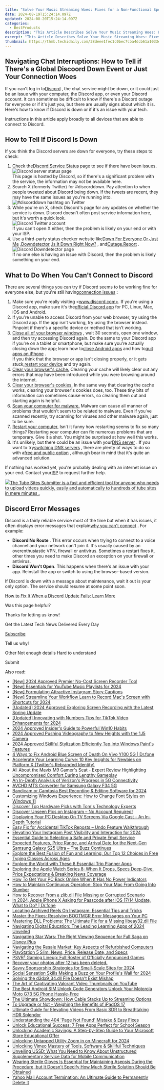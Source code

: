 ```yaml
---
title: "Solve Your Music Streaming Woes: Fixes for a Non-Functional Spotify on Android Auto (13 Tips)"
date: 2024-08-19T15:24:14.097Z
updated: 2024-08-20T15:24:14.097Z
categories:
  - BestProducts
description: "This Article Describes Solve Your Music Streaming Woes: Fixes for a Non-Functional Spotify on Android Auto (13 Tips)"
excerpt: "This Article Describes Solve Your Music Streaming Woes: Fixes for a Non-Functional Spotify on Android Auto (13 Tips)"
thumbnail: https://thmb.techidaily.com/38deee1fec1c0bec7cba4dcb61a1033e4c5fd684f75205d6b2dd2ff58f0ec205.jpg
---
```


## Navigating Chat Interruptions: How to Tell if There's a Global Discoord Down Event or Just Your Connection Woes
 If you can't log in to[Discord](https://www.lifewire.com/discord-4174046) , the chat service might be down, or it could just be an issue with your computer, the Discord app, or even your Discord account. It can sometimes be difficult to know if there's a Discord outage for everyone or if it's just you, but there are usually signs about which it is. Here's how to know if Discord is down or if it's an issue with your tech.

 Instructions in this article apply broadly to all devices that are able to connect to Discord.

## How to Tell If Discord Is Down

 If you think the Discord servers are down for everyone, try these steps to check:

1. Check the[Discord Service Status](https://status.discord.com) page to see if there have been issues.  
![Discord server status page](https://www.lifewire.com/thmb/yFSV49MklrykNCgZ93liSe1qZt0=/1500x0/filters:no_upscale():max_bytes(150000):strip_icc():format(webp)/is-discord-down-or-is-it-just-you-50256951-64f18a956bac488899f2b478d1c286a9.jpg)  
 This page is hosted by Discord, so if there's a significant problem with the service, the information may not be available here.
2. Search X (formerly Twitter) for #discorddown. Pay attention to when people tweeted about Discord being down. If the tweets are recent, they may have the same issues as you're running into.  
![#discorddown hashtag on Twitter](https://www.lifewire.com/thmb/VTkvVzzWtl2q1P78ZIep47rwOBo=/1500x0/filters:no_upscale():max_bytes(150000):strip_icc():format(webp)/is-discord-down-or-is-it-just-you-50256952-c360b9c4c6d64c2e8214179b37a1931a.jpg)
3. While you're on X, check Discord's page for any updates on whether the service is down. Discord doesn't often post service information here, but it's worth a quick look.  
![Discord Twitter account](https://www.lifewire.com/thmb/duH1jCzJjaIdBXNdYvzfWT2dzjk=/1500x0/filters:no_upscale():max_bytes(150000):strip_icc():format(webp)/is-discord-down-or-is-it-just-you-50256953-0ac75f448e784f739501c218e70589b5.jpg)  
 If you can't open X either, then the problem is likely on your end or with your ISP.
4. Use a third-party status checker website like[Down For Everyone Or Just Me](https://downforeveryoneorjustme.com/discord) ,[Downdetector](https://downdetector.com/status/discord/) ,[Is It Down Right Now?](https://www.isitdownrightnow.com/discord.com.html) , and[Outage.Report](https://outage.report/discord) .  
![Discord Downdetector page](https://www.lifewire.com/thmb/Dkbd1Gn7UxOCVbebPQPG9QuzVpQ=/1500x0/filters:no_upscale():max_bytes(150000):strip_icc():format(webp)/is-discord-down-or-is-it-just-you-50256954-e47fef8c259d4a9d805e652ae722fcbd.jpg)  
 If no one else is having an issue with Discord, then the problem is likely something on your end.

## What to Do When You Can't Connect to Discord

 There are several things you can try if Discord seems to be working fine for everyone else, but you're still having[connection issues](https://www.lifewire.com/fix-connection-issues-discord-5086484) :

1. Make sure you're really visiting <www.discord.com>. If you're using a Discord app, make sure it's the[official Discord app](https://discord.com/download) for PC, Linux, Mac, iOS and Android.
2. If you're unable to access Discord from your web browser, try using the Discord app. If the app isn't working, try using the browser instead. Pinpoint if there's a specific device or method that isn't working.
3. [Close all of your browser windows](https://www.lifewire.com/close-all-tabs-computer-android-browsers-4173831) , wait 30 seconds, open one window, and then try accessing Discord again. Do the same to your Discord app if you're on a tablet or smartphone, but make sure you're actually closing down the app; learn how to[close Android apps](https://www.lifewire.com/close-apps-on-android-4164116) and how to[quit apps on iPhone](https://www.lifewire.com/quit-apps-on-iphone-2000287) .  
 If you think that the browser or app isn't closing properly, or it gets stuck,[restart your device](https://www.lifewire.com/why-does-restarting-seem-to-fix-most-computer-problems-2624569) and try again.
4. [Clear your browser's cache.](https://www.lifewire.com/how-to-clear-cache-2617980) Clearing your cache will likely clear out any errors that may have been introduced while you were browsing around the internet.
5. [Clear your browser's cookies.](https://www.lifewire.com/how-to-delete-cookies-2617981) In the same way that clearing the cache works, clearing your browser's cookies does, too. These tiny bits of information can sometimes cause errors, so clearing them out and starting again is helpful.
6. [Scan your computer for malware.](https://www.lifewire.com/properly-scan-your-computer-for-viruses-and-other-malware-2624526) Malware can cause all manner of problems that wouldn't seem to be related to malware. Even if you've scanned recently, try scanning for viruses and other malware again, just to be sure.
7. [Restart your computer.](https://www.lifewire.com/how-to-reboot-a-computer-2624568) Isn't it funny how restarting seems to fix so many things? Restarting your computer can fix numerous problems that are temporary. Give it a shot. You might be surprised at how well this works.
8. It's unlikely, but there could be an issue with your[DNS server](https://www.lifewire.com/what-is-a-dns-server-2625854) . If you want to try[switching DNS servers](https://www.lifewire.com/how-to-change-dns-server-settings-2617979) , there are plenty of ways to do so with a[free and public option](https://www.lifewire.com/free-and-public-dns-servers-2626062) , although bear in mind that it's quite an advanced solution.

 If nothing has worked yet, you're probably dealing with an internet issue on your end. Contact your[ISP](https://www.lifewire.com/internet-service-provider-isp-2625924) to request further help.

<!-- affiliate ads begin -->
<a href="https://secure.2checkout.com/order/checkout.php?PRODS=4531356&QTY=1&AFFILIATE=108875&CART=1"><img src="https://secure.avangate.com/images/merchant/8fdd149fcaa7058caccc9c4ad5b0d89a/products/tss-box.JPG" border="0">The Tube Sites Submitter is a fast and efficient tool for anyone who needs to upload videos quickly, easily and automatically to hundreds of tube sites in mere minutes . </a>
<!-- affiliate ads end -->
## Discord Error Messages

 Discord is a fairly reliable service most of the time but when it has issues, it often displays error messages that explain[why you can't connect](https://www.lifewire.com/fix-it-when-discord-wont-open-5076489) . For example:

* **Discord No Route** . This error occurs when trying to connect to a voice channel and your network can't join it. It's usually caused by an overenthusiastic VPN, firewall or antivirus. Sometimes a restart fixes it, other times you need to make Discord an exception on your firewall or antivirus.
* **Discord Won't Open.** This happens when there's an issue with your app. Reinstall the app or switch to using the browser-based version.

 If Discord is down with a message about maintenance, wait it out is your only option. The service should resume at some point soon.

[How to Fix It When a Discord Update Fails: Learn More](https://www.lifewire.com/fix-failed-discord-update-5080924)

Was this page helpful?

Thanks for letting us know!

 Get the Latest Tech News Delivered Every Day

[Subscribe](https://www.lifewire.com/#)

Tell us why!

 Other  Not enough details  Hard to understand

 Submit

<ins class="adsbygoogle"
     style="display:block"
     data-ad-format="autorelaxed"
     data-ad-client="ca-pub-7571918770474297"
     data-ad-slot="1223367746"></ins>



<ins class="adsbygoogle"
     style="display:block"
     data-ad-client="ca-pub-7571918770474297"
     data-ad-slot="8358498916"
     data-ad-format="auto"
     data-full-width-responsive="true"></ins>

<span class="atpl-alsoreadstyle">Also read:</span>
<div><ul>
<li><a href="https://screen-video-capture.techidaily.com/new-2024-approved-premier-no-cost-screen-recorder-tool/"><u>[New] 2024 Approved  Premier No-Cost Screen Recorder Tool</u></a></li>
<li><a href="https://facebook-video-footage.techidaily.com/new-essentials-for-youtube-music-playlists-for-2024/"><u>[New] Essentials for YouTube Music Playlists for 2024</u></a></li>
<li><a href="https://instagram-clips.techidaily.com/new-formulating-attractive-instagram-story-captions/"><u>[New] Formulating Attractive Instagram Story Captions</u></a></li>
<li><a href="https://screen-video-capture.techidaily.com/new-streamline-your-workflow-learn-to-record-macs-screen-with-shortcuts-for-2024/"><u>[New] Streamline Your Workflow  Learn to Record Mac's Screen with Shortcuts for 2024</u></a></li>
<li><a href="https://digital-screen-recording.techidaily.com/updated-2024-approved-exploring-screen-recording-with-the-latest-spring-update/"><u>[Updated] 2024 Approved  Exploring Screen Recording with the Latest Spring Update</u></a></li>
<li><a href="https://article-tips.techidaily.com/updated-innovating-with-numbers-tips-for-tiktok-video-enhancements-for-2024/"><u>[Updated] Innovating with Numbers  Tips for TikTok Video Enhancements for 2024</u></a></li>
<li><a href="https://fox-friendly.techidaily.com/2024-approved-insiders-guide-to-powerful-win10-habits/"><u>2024 Approved  Insider's Guide to Powerful Win10 Habits</u></a></li>
<li><a href="https://fox-direct.techidaily.com/2024-approved-pushing-videography-to-new-heights-with-the-1j5-camera/"><u>2024 Approved  Pushing Videography to New Heights with the 1J5 Camera</u></a></li>
<li><a href="https://extra-support.techidaily.com/2024-approved-skillful-stylization-efficiently-tap-into-windows-paints-features/"><u>2024 Approved  Skillful Stylization  Efficiently Tap Into Windows Paint's Features</u></a></li>
<li><a href="https://howto.techidaily.com/4-ways-to-fix-android-blue-screen-of-death-on-vivo-y100-5g-drfone-by-drfone-fix-android-problems-fix-android-problems/"><u>4 Ways to Fix Android Blue Screen of Death On Vivo Y100 5G | Dr.fone</u></a></li>
<li><a href="https://tech-recovery.techidaily.com/accelerate-your-learning-curve-10-key-insights-for-newbies-on-platform-x-twitters-rebranded-identity/"><u>Accelerate Your Learning Curve: 10 Key Insights for Newbies on Platform X (Twitter's Rebranded Identity)</u></a></li>
<li><a href="https://buynow-help.techidaily.com/all-about-the-mavix-m9-gamers-seat-expert-review-highlighting-uncompromised-comfort-during-lengthy-gameplay/"><u>All About the Mavix M9 Gamer's Seat - Expert Review Highlighting Uncompromised Comfort During Lengthy Gameplay</u></a></li>
<li><a href="https://tech-recovery.techidaily.com/an-in-depth-analysis-of-verizons-progress-in-5g-connectivity/"><u>An In-Depth Analysis of Verizon's Progress in 5G Connectivity</u></a></li>
<li><a href="https://phone-solutions.techidaily.com/avchd-mts-converter-for-samsung-galaxy-f34-5g-by-aiseesoft-video-converter-play-mts-on-android/"><u>AVCHD MTS Converter for Samsung Galaxy F34 5G</u></a></li>
<li><a href="https://screen-activity-recording.techidaily.com/bandicam-or-camtasia-best-recording-and-editing-software-for-2024/"><u>Bandicam or Camtasia  Best Recording & Editing Software for 2024</u></a></li>
<li><a href="https://tech-recovery.techidaily.com/customizing-windows-experience-how-to-change-font-styles-on-windows-11/"><u>Customizing Windows Experience: How to Change Font Styles on Windows 11</u></a></li>
<li><a href="https://techidaily.com/discover-top-hardware-picks-with-toms-technology-experts/"><u>Discover Top Hardware Picks with Tom's Technology Experts</u></a></li>
<li><a href="https://tech-recovery.techidaily.com/discover-unseen-pics-on-instagram-no-account-required/"><u>Discover Unseen Pics on Instagram – No Account Required!</u></a></li>
<li><a href="https://tech-recovery.techidaily.com/displaying-your-pc-desktop-on-tv-screens-via-google-cast-an-in-depth-tutorial/"><u>Displaying Your PC Desktop On TV Screens Via Google Cast - An In-Depth Tutorial</u></a></li>
<li><a href="https://tech-recovery.techidaily.com/easy-fix-for-accidental-tiktok-reposts-undo-feature-walkthrough/"><u>Easy Fix for Accidental TikTok Reposts – Undo Feature Walkthrough</u></a></li>
<li><a href="https://instagram-video-files.techidaily.com/elevating-your-instagram-post-visibility-and-interaction-for-2024/"><u>Elevating Your Instagram Post Visibility and Interaction for 2024</u></a></li>
<li><a href="https://tech-recovery.techidaily.com/essential-guide-to-selecting-a-safe-and-private-email-service/"><u>Essential Guide to Selecting a Safe and Private Email Service</u></a></li>
<li><a href="https://tech-recovery.techidaily.com/expected-features-price-range-and-arrival-date-for-the-next-gen-samsung-galaxy-s25-ultra-the-buzz-continues/"><u>Expected Features, Price Range, and Arrival Date for the Next-Gen Samsung Galaxy S25 Ultra – The Buzz Continues</u></a></li>
<li><a href="https://tech-recovery.techidaily.com/explore-the-best-fusion-of-fun-and-learning-our-top-12-choices-in-free-typing-classes-across-ages/"><u>Explore the Best Fusion of Fun and Learning: Our Top 12 Choices in Free Typing Classes Across Ages</u></a></li>
<li><a href="https://tech-recovery.techidaily.com/explore-the-world-with-these-8-essential-trip-planner-apps/"><u>Explore the World with These 8 Essential Trip Planner Apps</u></a></li>
<li><a href="https://tech-recovery.techidaily.com/exploring-the-apple-watch-series-8-when-it-drops-specs-deep-dive-price-expectations-and-breaking-news-coverage/"><u>Exploring the Apple Watch Series 8: When It Drops, Specs Deep-Dive, Price Expectations & Breaking News Coverage</u></a></li>
<li><a href="https://tech-recovery.techidaily.com/how-to-get-your-pc-back-online-when-it-has-no-power-indicators/"><u>How To Get Your PC Back Online When It Has No Power Indicators</u></a></li>
<li><a href="https://tech-recovery.techidaily.com/how-to-maintain-continuous-operation-stop-your-mac-from-going-into-slumber/"><u>How to Maintain Continuous Operation: Stop Your Mac From Going Into Slumber</u></a></li>
<li><a href="https://tech-recovery.techidaily.com/how-to-recover-from-a-zlibdll-file-missing-or-corrupted-scenario/"><u>How to Recover From a zlib.dll File Missing or Corrupted Scenario</u></a></li>
<li><a href="https://iphone-unlock.techidaily.com/in-2024-apple-iphone-x-asking-for-passcode-after-ios-1714-update-what-to-do-drfone-by-drfone-ios/"><u>In 2024, Apple iPhone X Asking for Passcode after iOS 17/14 Update, What to Do? | Dr.fone</u></a></li>
<li><a href="https://tech-recovery.techidaily.com/locating-archived-reels-on-instagram-essential-tips-and-tricks/"><u>Locating Archived Reels On Instagram: Essential Tips and Tricks</u></a></li>
<li><a href="https://tech-recovery.techidaily.com/master-the-fixes-resolving-bootmgr-error-messages-on-your-pc/"><u>Master the Fixes: Resolving BOOTMGR Error Messages on Your PC</u></a></li>
<li><a href="https://tech-recovery.techidaily.com/mastering-dll-problems-the-ultimate-fix-for-a-missing-libeay32dll-file/"><u>Mastering DLL Problems: The Ultimate Fix for a Missing libeay32.dll File</u></a></li>
<li><a href="https://tech-recovery.techidaily.com/navigating-digital-education-the-leading-learning-apps-of-2024-unveiled/"><u>Navigating Digital Education: The Leading Learning Apps of 2024 Unveiled</u></a></li>
<li><a href="https://tech-recovery.techidaily.com/navigating-star-wars-the-right-viewing-sequence-for-full-saga-on-disney-plus/"><u>Navigating Star Wars: The Right Viewing Sequence for Full Saga on Disney Plus</u></a></li>
<li><a href="https://tech-recovery.techidaily.com/navigating-the-resale-market-key-aspects-of-refurbished-computers/"><u>Navigating the Resale Market: Key Aspects of Refurbished Computers</u></a></li>
<li><a href="https://tech-recovery.techidaily.com/playstation-5-slim-news-price-release-date-and-specs/"><u>PlayStation 5 Slim: News, Price, Release Date, and Specs</u></a></li>
<li><a href="https://tech-recovery.techidaily.com/psvr-gaming-lineup-full-roster-of-officially-announced-games/"><u>PSVR² Gaming Lineup: Full Roster of Officially Announced Games</u></a></li>
<li><a href="https://review-topics.techidaily.com/recover-your-photos-after-12-has-been-deleted-by-fonelab-android-recover-photos/"><u>Recover your photos after 12 has been deleted.</u></a></li>
<li><a href="https://facebook-video-footage.techidaily.com/savvy-sponsorship-strategies-for-small-scale-sites-for-2024/"><u>Savvy Sponsorship Strategies for Small-Scale Sites for 2024</u></a></li>
<li><a href="https://facebook-video-content.techidaily.com/social-sensation-skills-making-a-buzz-on-your-profiles-wall-for-2024/"><u>Social Sensation Skills  Making a Buzz on Your Profile's Wall for 2024</u></a></li>
<li><a href="https://tech-recovery.techidaily.com/solving-the-d3dx934dll-file-doesnt-exist-mishap/"><u>Solving the d3dx9_34.dll File Doesn't Exist Mishap</u></a></li>
<li><a href="https://youtube-clips.techidaily.com/the-art-of-captivating-valorant-video-thumbnails-on-youtube/"><u>The Art of Captivating Valorant Video Thumbnails on YouTube</u></a></li>
<li><a href="https://sim-unlock.techidaily.com/the-best-android-sim-unlock-code-generators-unlock-your-motorola-moto-g73-5g-phone-hassle-free-by-drfone-android/"><u>The Best Android SIM Unlock Code Generators Unlock Your Motorola Moto G73 5G Phone Hassle-Free</u></a></li>
<li><a href="https://tech-recovery.techidaily.com/the-ultimate-showdown-how-cable-stacks-up-to-streaming-options/"><u>The Ultimate Showdown: How Cable Stacks Up to Streaming Options</u></a></li>
<li><a href="https://tech-recovery.techidaily.com/to-upgrade-or-not-weighing-the-benefits-of-ipados-17/"><u>To Upgrade or Not - Weighing the Benefits of iPadOS 17</u></a></li>
<li><a href="https://extra-information.techidaily.com/ultimate-guide-for-elevating-videos-from-basic-sdr-to-breathtaking-hdr-splendor/"><u>Ultimate Guide for Elevating Videos  From Basic SDR to Breathtaking HDR Splendor</u></a></li>
<li><a href="https://tech-recovery.techidaily.com/understanding-the-404-page-not-found-mistake-and-easy-fixes/"><u>Understanding the 404 'Page Not Found' Mistake & Easy Fixes</u></a></li>
<li><a href="https://tech-recovery.techidaily.com/unlock-educational-success-7-free-apps-perfect-for-school-season/"><u>Unlock Educational Success: 7 Free Apps Perfect for School Season</u></a></li>
<li><a href="https://tech-recovery.techidaily.com/unlocking-academic-savings-a-step-by-step-guide-to-your-microsoft-store-educational-offer/"><u>Unlocking Academic Savings: A Step-by-Step Guide to Your Microsoft Store Educational Offer</u></a></li>
<li><a href="https://some-approaches.techidaily.com/unlocking-untapped-utility-zoom-in-on-minecraft-for-2024/"><u>Unlocking Untapped Utility  Zoom in on Minecraft for 2024</u></a></li>
<li><a href="https://vimeo-videos.techidaily.com/unlocking-vimeo-mastery-of-tools-software-and-skillful-techniques/"><u>Unlocking Vimeo  Mastery of Tools, Software & Skillful Techniques</u></a></li>
<li><a href="https://tech-recovery.techidaily.com/unveiling-ussd-what-you-need-to-know-about-unstructured-supplementary-service-data-for-mobile-communication/"><u>Unveiling USSD: What You Need to Know About Unstructured Supplementary Service Data for Mobile Communication</u></a></li>
<li><a href="https://tech-recovery.techidaily.com/1722873296752-wearing-sterile-gloves-is-essential-for-maintaining-asepsis-during-the-procedure-but-it-doesnt-specify-how-much-sterile-solution-should-be-obtained/"><u>Wearing Sterile Gloves Is Essential for Maintaining Asepsis During the Procedure, but It Doesn't Specify How Much Sterile Solution Should Be Obtained</u></a></li>
<li><a href="https://tech-recovery.techidaily.com/yahoo-mail-account-termination-an-ultimate-guide-to-permanently-delete-it/"><u>Yahoo Mail Account Termination: An Ultimate Guide to Permanently Delete It</u></a></li>
</ul></div>
